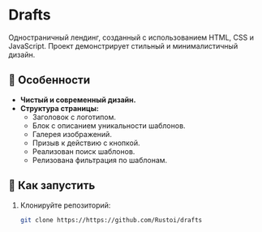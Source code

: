 # Drafts

Одностраничный лендинг, созданный с использованием HTML, CSS и JavaScript. Проект демонстрирует стильный и минималистичный дизайн.

## 📝 Особенности
- **Чистый и современный дизайн.**
- **Структура страницы:**
  - Заголовок с логотипом.
  - Блок с описанием уникальности шаблонов.
  - Галерея изображений.
  - Призыв к действию с кнопкой.
  - Реализован поиск шаблонов.
  - Релизована фильтрация по шаблонам.

## 🚀 Как запустить
1. Клонируйте репозиторий:
   ```bash
   git clone https://https://github.com/Rustoi/drafts
